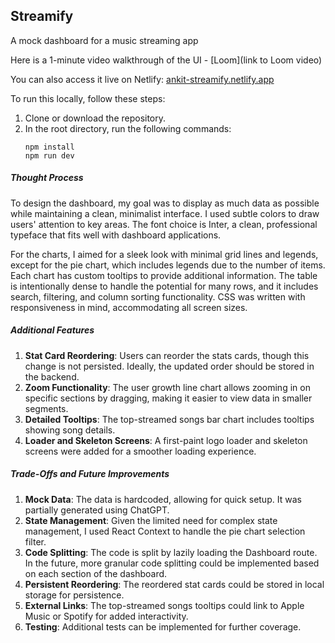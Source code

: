 ## Streamify

A mock dashboard for a music streaming app

Here is a 1-minute video walkthrough of the UI - [Loom](link to Loom video)

You can also access it live on Netlify: [ankit-streamify.netlify.app](https://ankit-streamify.netlify.app)

To run this locally, follow these steps:

1. Clone or download the repository.
2. In the root directory, run the following commands:
   ```
   npm install
   npm run dev
   ```

##### Thought Process

To design the dashboard, my goal was to display as much data as possible while maintaining a clean, minimalist interface. I used subtle colors to draw users' attention to key areas. The font choice is Inter, a clean, professional typeface that fits well with dashboard applications.

For the charts, I aimed for a sleek look with minimal grid lines and legends, except for the pie chart, which includes legends due to the number of items. Each chart has custom tooltips to provide additional information. The table is intentionally dense to handle the potential for many rows, and it includes search, filtering, and column sorting functionality. CSS was written with responsiveness in mind, accommodating all screen sizes.

##### Additional Features

1. **Stat Card Reordering**: Users can reorder the stats cards, though this change is not persisted. Ideally, the updated order should be stored in the backend.
2. **Zoom Functionality**: The user growth line chart allows zooming in on specific sections by dragging, making it easier to view data in smaller segments.
3. **Detailed Tooltips**: The top-streamed songs bar chart includes tooltips showing song details.
4. **Loader and Skeleton Screens**: A first-paint logo loader and skeleton screens were added for a smoother loading experience.

##### Trade-Offs and Future Improvements

1. **Mock Data**: The data is hardcoded, allowing for quick setup. It was partially generated using ChatGPT.
2. **State Management**: Given the limited need for complex state management, I used React Context to handle the pie chart selection filter.
3. **Code Splitting**: The code is split by lazily loading the Dashboard route. In the future, more granular code splitting could be implemented based on each section of the dashboard.
4. **Persistent Reordering**: The reordered stat cards could be stored in local storage for persistence.
5. **External Links**: The top-streamed songs tooltips could link to Apple Music or Spotify for added interactivity.
6. **Testing**: Additional tests can be implemented for further coverage.
